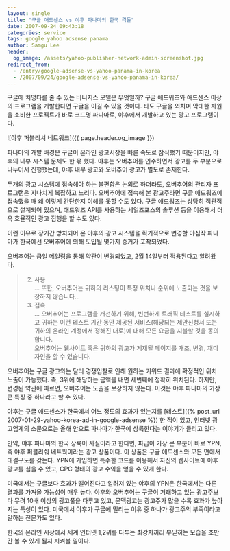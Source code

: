```yaml
---
layout: single
title: "구글 애드센스 vs 야후 파나마의 한국 격돌"
date: 2007-09-24 09:43:18
categories: service
tags: google yahoo adsense panama
author: Samgu Lee
header:
  og_image: /assets/yahoo-publisher-network-admin-screenshot.jpg
redirect_from:
  - /entry/google-adsense-vs-yahoo-panama-in-korea
  - /2007/09/24/google-adsense-vs-yahoo-panama-in-korea/
---
```


구글에 치명타를 줄 수 있는 비니지스 모델은 무엇일까? 구글 애드워즈와 애드센스 이상의 프로그램을 개발한다면 구글을 이길 수 있을 것이다. 타도 구글을 외치며 막대한 자원을 소비한 프로젝트가 바로 코드명 파나마로, 야후에서 개발하고 있는 광고 프로그램이다.

![야후 퍼블리셔 네트워크]({{ page.header.og_image }})

파나마의 개발 배경은 구글이 온라인 광고시장을 빠른 속도로 잠식했기 때문이지만, 야후의 내부 시스템 문제도 한 몫 했다. 야후는 오버추어를 인수하면서 광고를 두 부분으로 나누어서 진행했는데, 야후 내부 광고와 오버추어 광고가 별도로 존재한다.

두개의 광고 시스템에 접속해야 하는 불편함은 논외로 하더라도, 오버추어의 관리자 프로그램은 지나치게 복잡하고 느리다. 오버추어에 접속해 본 광고주라면 구글 애드워즈에 접속했을 때 왜 이렇게 간단한지 이해를 못할 수도 있다. 구글 애드워즈는 상당히 직관적으로 설계되어 있으며, 애드워즈 API를 사용하는 세일즈포스의 솔루션 등을 이용해서 더욱 효율적인 광고 집행을 할 수도 있다.

이런 이유로 장기간 방치되어 온 야후의 광고 시스템을 획기적으로 변경할 야심작 파나마가 한국에선 오버추어에 의해 도입될 몇가지 증거가 포착되었다.

오버추어는 금일 메일링을 통해 약관이 변경되었고, 2월 14일부터 적용된다고 알려왔다.

> 2. 사용  
>    ... 또한, 오버추어는 귀하의 리스팅이 특정 위치나 순위에 노출되는 것을 보장하지 않습니다...
> 3. 접속  
>    ... 오버추어는 프로그램을 개선하기 위해, 빈번하게 트래픽 테스트를 실시하고 귀하는 이런 테스트 기간 동안 제공된 서비스(해당되는 제안신청서 또는 귀하의 온라인 계정에서 정해진 대로)에 대해 모든 요금을 지불할 것을 동의합니다.  
>    오버추어는 웹사이트 혹은 귀하의 광고가 게재될 페이지를 개조, 변경, 재디자인을 할 수 있습니다.

오버추어는 구글 광고와는 달리 경쟁입찰로 인해 원하는 키워드 결과에 확정적인 위치 노출이 가능했다. 즉, 3위에 해당하는 금액을 내면 세번째에 정확히 위치된다. 하지만, 변경된 약관에 따르면, 오버추어는 노출을 보장하지 않는다. 이것은 야후 파나마의 가장 큰 특징 중 하나라고 할 수 있다.

야후는 구글 애드센스가 한국에서 어느 정도의 효과가 있는지를 [테스트]({% post_url 2007-01-29-yahoo-korea-ad-in-google-adsense %}) 한 적이 있고, 인터넷 광고업계의 소문으로는 올해 안으로 파나마가 한국에 상륙한다는 이야기가 들리고 있다.

만약, 야후 파나마의 한국 상륙이 사실이라고 한다면, 파급이 가장 큰 부분이 바로 YPN, 즉 야후 퍼블리숴 네트웍이라는 광고 상품이다. 이 상품은 구글 애드센스와 모든 면에서 대결구도를 갖는다. YPN에 가입하면 특수한 코드를 이용해서 자신의 웹사이트에 야후 광고를 심을 수 있고, CPC 형태의 광고 수익을 얻을 수 있게 한다.

미국에서는 구글보다 효과가 떨어진다고 알려져 있는 야후의 YPN은 한국에서는 다른 결과를 가져올 가능성이 매우 높다. 야후와 오버추어는 구글이 거래하고 있는 광고주보다 무려 10배 이상의 광고풀을 다루고 있고, 문맥광고는 광고주가 많을 수록 효과가 높아지는 특성이 있다. 미국에서 야후가 구글에 밀리는 이유 중 하나가 광고주의 부족이라고 말하는 전문가도 있다.

한국의 온라인 시장에서 세계 인터넷 1,2위를 다투는 최강자끼리 부딛히는 모습을 조만간 볼 수 있게 될지 지켜볼 일이다.
